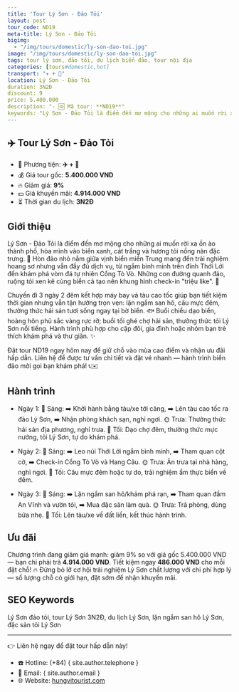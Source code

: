 ```yaml
---
title: 'Tour Lý Sơn - Đảo Tỏi'
layout: post
tour_code: ND19
meta-title: Lý Sơn - Đảo Tỏi
bigimg:
  - "/img/tours/domestic/ly-son-dao-toi.jpg"
image: "/img/tours/domestic/ly-son-dao-toi.jpg"
tags: tour lý sơn, đảo tỏi, du lịch biển đảo, tour nội địa
categories: [tours#domestic,hot]
transport: "✈️ + 🚅"
location: Lý Sơn - Đảo Tỏi
duration: 3N2Đ
discount: 9
price: 5.400.000
description: "- 🆔 Mã tour: **ND19**"
keywords: "Lý Sơn - Đảo Tỏi là điểm đến mơ mộng cho những ai muốn rời xa ồn ào thành phố, hòa mình vào biển xanh, cát trắng và hương tỏi nồng nàn đặc trưng. 🌊 Hòn đảo nhỏ nằm giữa vịnh biển miền Trung mang đến trải nghiệm hoang sơ nhưng vẫn đầy đủ dịch vụ, từ ngắm bình minh trên đỉnh Thới Lới đến khám phá vòm đá tự nhiên Cổng Tò Vò. Những con đường quanh đảo, ruộng tỏi xen kẽ cùng biển cả tạo nên khung hình check-in triệu like. 📸"
---
```


## ✈️ Tour Lý Sơn - Đảo Tỏi

- 🚗 Phương tiện: **✈️ + 🚅**
- 💰 Giá tour gốc: **5.400.000 VND**
- 🔥 Giảm giá: **9%**
- 💵 Giá khuyến mãi: **4.914.000 VND**
- ⏳ Thời gian du lịch: **3N2Đ**

## Giới thiệu
Lý Sơn - Đảo Tỏi là điểm đến mơ mộng cho những ai muốn rời xa ồn ào thành phố, hòa mình vào biển xanh, cát trắng và hương tỏi nồng nàn đặc trưng. 🌊 Hòn đảo nhỏ nằm giữa vịnh biển miền Trung mang đến trải nghiệm hoang sơ nhưng vẫn đầy đủ dịch vụ, từ ngắm bình minh trên đỉnh Thới Lới đến khám phá vòm đá tự nhiên Cổng Tò Vò. Những con đường quanh đảo, ruộng tỏi xen kẽ cùng biển cả tạo nên khung hình check-in "triệu like". 📸

Chuyến đi 3 ngày 2 đêm kết hợp máy bay và tàu cao tốc giúp bạn tiết kiệm thời gian nhưng vẫn tận hưởng trọn vẹn: lặn ngắm san hô, câu mực đêm, thưởng thức hải sản tươi sống ngay tại bờ biển. 🐟 Buổi chiều dạo biển, hoàng hôn phủ sắc vàng rực rỡ; buổi tối ghé chợ hải sản, thưởng thức tỏi Lý Sơn nổi tiếng. Hành trình phù hợp cho cặp đôi, gia đình hoặc nhóm bạn trẻ thích khám phá và thư giãn. ✨

Đặt tour ND19 ngay hôm nay để giữ chỗ vào mùa cao điểm và nhận ưu đãi hấp dẫn. Liên hệ để được tư vấn chi tiết và đặt vé nhanh — hành trình biển đảo mời gọi bạn khám phá! 📞✉️

## Hành trình
- Ngày 1:
  🌅 Sáng: ➡️ Khởi hành bằng tàu/xe tới cảng, ➡️ Lên tàu cao tốc ra đảo Lý Sơn, ➡️ Nhận phòng khách sạn, nghỉ ngơi.
  🌞 Trưa: Thưởng thức hải sản địa phương, nghỉ trưa.
  🌙 Tối: Dạo chợ đêm, thưởng thức mực nướng, tỏi Lý Sơn, tự do khám phá.

- Ngày 2:
  🌅 Sáng: ➡️ Leo núi Thới Lới ngắm bình minh, ➡️ Tham quan cột cờ, ➡️ Check-in Cổng Tò Vò và Hang Câu.
  🌞 Trưa: Ăn trưa tại nhà hàng, nghỉ ngơi.
  🌙 Tối: Câu mực đêm hoặc tự do, trải nghiệm ẩm thực biển về đêm.

- Ngày 3:
  🌅 Sáng: ➡️ Lặn ngắm san hô/khám phá rạn, ➡️ Tham quan đầm An Vĩnh và vườn tỏi, ➡️ Mua đặc sản làm quà.
  🌞 Trưa: Trả phòng, dùng bữa nhẹ.
  🌙 Tối: Lên tàu/xe về đất liền, kết thúc hành trình.

## Ưu đãi
Chương trình đang giảm giá mạnh: giảm 9% so với giá gốc 5.400.000 VND — bạn chỉ phải trả **4.914.000 VND**. Tiết kiệm ngay **486.000 VND** cho mỗi đặt chỗ! 🔥 Đừng bỏ lỡ cơ hội trải nghiệm Lý Sơn chất lượng với chi phí hợp lý — số lượng chỗ có giới hạn, đặt sớm để nhận khuyến mãi.

## SEO Keywords
Lý Sơn đảo tỏi, tour Lý Sơn 3N2Đ, du lịch Lý Sơn, lặn ngắm san hô Lý Sơn, đặc sản tỏi Lý Sơn

---

👉 Liên hệ ngay để đặt tour hấp dẫn này!

- ☎️ Hotline: (+84) { site.author.telephone }
- 📧 Email: { site.author.email }
- 🌐 Website: [hungvitourist.com](https://hungvitourist.com)

